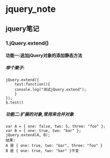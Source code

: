 # jquery_note
## jquery笔记

### 1.jQuery.extend()
#### 功能一:追加jQuery对象的添加静态方法
##### 举个栗子:
    jQuery.extend({
	    test:function(){
	    console.log("测试jQuery.extend");
	    }
    });
    $.test()
##### 功能二:扩展的对象,常用来合并对象
    var A = { one: false, two: 5, three: "foo" }; 
    var B = { one: true, two: "bar" }; 
    jQuery.extend(A, B); 
    结果:
	A 是 { one: true, two: "bar", three: "foo" }
    B 是 { one: true, two: "bar" }不变  
    